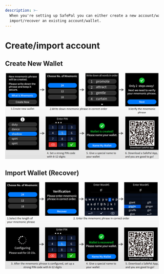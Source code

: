 ```yaml
---
description: >-
  When you're setting up SafePal you can either create a new account/wallet, or
  import/recover an existing account/wallet.
---
```


# Create/import account

## Create New Wallet

![](<../../../../.gitbook/assets/image-60 (1).png>)

## Import Wallet (Recover)

![](<../../../../.gitbook/assets/image (99) (1).png>)
